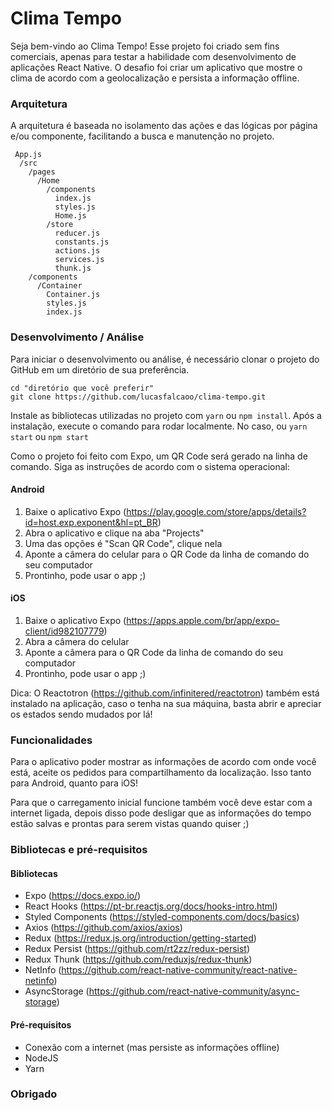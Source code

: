 # Clima Tempo
Seja bem-vindo ao Clima Tempo! 
Esse projeto foi criado sem fins comerciais, apenas para testar a habilidade com desenvolvimento de aplicações React Native.
O desafio foi criar um aplicativo que mostre o clima de acordo com a geolocalização e persista a informação offline.

### Arquitetura
A arquitetura é baseada no isolamento das ações e das lógicas por página e/ou componente, facilitando a busca e manutenção no projeto.

```
 App.js
  /src
    /pages
      /Home
        /components
          index.js
          styles.js
          Home.js
        /store
          reducer.js
          constants.js
          actions.js
          services.js
          thunk.js
    /components
      /Container
        Container.js
        styles.js
        index.js
```

### Desenvolvimento / Análise
Para iniciar o desenvolvimento ou análise, é necessário clonar o projeto do GitHub em um diretório de sua preferência. 

```
cd "diretório que você preferir"
git clone https://github.com/lucasfalcaoo/clima-tempo.git
```

Instale as bibliotecas utilizadas no projeto com ``yarn`` ou ``npm install``. Após a instalação, execute o comando para rodar localmente.
No caso, ou ``yarn start`` ou ``npm start``

Como o projeto foi feito com Expo, um QR Code será gerado na linha de comando. Siga as instruções de acordo com o sistema operacional:

#### Android
1) Baixe o aplicativo Expo (https://play.google.com/store/apps/details?id=host.exp.exponent&hl=pt_BR)
2) Abra o aplicativo e clique na aba "Projects"
3) Uma das opções é "Scan QR Code", clique nela
4) Aponte a câmera do celular para o QR Code da linha de comando do seu computador
5) Prontinho, pode usar o app ;)

#### iOS
1) Baixe o aplicativo Expo (https://apps.apple.com/br/app/expo-client/id982107779)
2) Abra a câmera do celular
3) Aponte a câmera para o QR Code da linha de comando do seu computador
4) Prontinho, pode usar o app ;)

Dica: O Reactotron (https://github.com/infinitered/reactotron) também está instalado na aplicação, caso o tenha na sua máquina, basta abrir e apreciar os estados sendo mudados por lá!

### Funcionalidades
Para o aplicativo poder mostrar as informações de acordo com onde você está, aceite os pedidos para compartilhamento da localização. Isso tanto para Android, quanto para iOS!

Para que o carregamento inicial funcione também você deve estar com a internet ligada, depois disso pode desligar que as informações do tempo estão salvas e prontas para serem vistas quando quiser ;)

### Bibliotecas e pré-requisitos
#### Bibliotecas
- Expo (https://docs.expo.io/)
- React Hooks (https://pt-br.reactjs.org/docs/hooks-intro.html)
- Styled Components (https://styled-components.com/docs/basics)
- Axios (https://github.com/axios/axios)
- Redux (https://redux.js.org/introduction/getting-started)
- Redux Persist (https://github.com/rt2zz/redux-persist)
- Redux Thunk (https://github.com/reduxjs/redux-thunk)
- NetInfo (https://github.com/react-native-community/react-native-netinfo)
- AsyncStorage (https://github.com/react-native-community/async-storage)

#### Pré-requisitos
- Conexão com a internet (mas persiste as informações offline)
- NodeJS
- Yarn

### Obrigado

